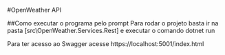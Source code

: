 #OpenWeather API

##Como executar o programa pelo prompt
Para rodar o projeto basta ir na pasta [src\OpenWeather.Services.Rest\] e executar o comando dotnet run

Para ter acesso ao Swagger acesse https://localhost:5001/index.html

